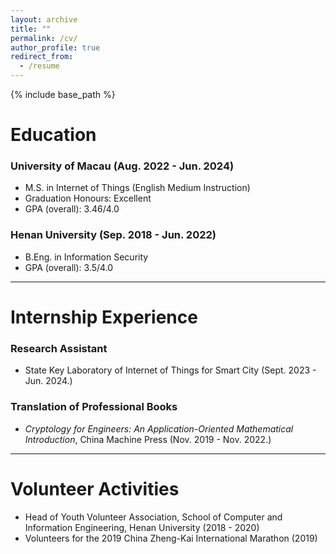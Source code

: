 ```yaml
---
layout: archive
title: ""
permalink: /cv/
author_profile: true
redirect_from:
  - /resume
---
```


{% include base_path %}

Education
======
### University of Macau (Aug. 2022 - Jun. 2024)
  * M.S. in Internet of Things (English Medium Instruction)
  * Graduation Honours: Excellent
  * GPA (overall): 3.46/4.0 
### Henan University (Sep. 2018 - Jun. 2022)
  * B.Eng. in Information Security
  * GPA (overall): 3.5/4.0
    
------

Internship Experience
======
### Research Assistant 
  * State Key Laboratory of Internet of Things for Smart City (Sept. 2023 - Jun. 2024.)
### Translation of Professional Books 
  * _Cryptology for Engineers: An Application-Oriented Mathematical Introduction_, China Machine Press (Nov. 2019 - Nov. 2022.)

------

Volunteer Activities
======
  * Head of Youth Volunteer Association, School of Computer and Information Engineering, Henan University (2018 - 2020)
  * Volunteers for the 2019 China Zheng-Kai International Marathon (2019)
